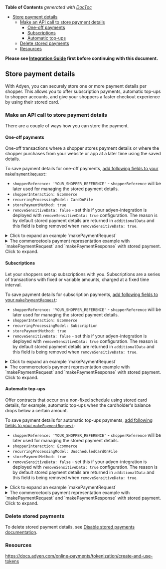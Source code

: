 <!-- START doctoc generated TOC please keep comment here to allow auto update -->
<!-- DON'T EDIT THIS SECTION, INSTEAD RE-RUN doctoc TO UPDATE -->

**Table of Contents** _generated with [DocToc](https://github.com/thlorenz/doctoc)_

- [Store payment details](#store-payment-details)
  - [Make an API call to store payment details](#make-an-api-call-to-store-payment-details)
    - [One-off payments](#one-off-payments)
    - [Subscriptions](#subscriptions)
    - [Automatic top-ups](#automatic-top-ups)
  - [Delete stored payments](#delete-stored-payments)
  - [Resources](#resources)

<!-- END doctoc generated TOC please keep comment here to allow auto update -->

**Please see [Integration Guide](WebComponentsIntegrationGuide.md) first before continuing with this document.**

## Store payment details

With Adyen, you can securely store one or more payment details per shopper. This allows you to offer subscription payments, automatic top-ups to shopper accounts, and give your shoppers a faster checkout experience by using their stored card.

### Make an API call to store payment details

There are a couple of ways how you can store the payment.

#### One-off payments

One-off transactions where a shopper stores payment details or where the shopper purchases from your website or app at a later time using the saved details.

To save payment details for one-off payments, [add following fields to your `makePaymentRequest`](./WebComponentsIntegrationGuide.md#step-5-make-a-payment):

- `shopperReference: 'YOUR_SHOPPER_REFERENCE'` - `shopperReference` will be later used for managing the stored payment details.
- `shopperInteraction: Ecommerce`
- `recurringProcessingModel: CardOnFile`
- `storePaymentMethod: true`
- `removeSensitiveData: false` - set this if your adyen-integration is deployed with `removeSensitiveData: true` configuration. The reason is by default stored payment details are returned in `additionalData` and this field is being removed when `removeSensitiveData: true`.

<details>
<summary>Click to expand an example `makePaymentRequest`</summary>

```json
{
  "amount": {
    "currency": "EUR",
    "value": 1000
  },
  "reference": "YOUR_REFERENCE",
  "paymentMethod": {
    "type": "scheme",
    "encryptedCardNumber": "test_4111111111111111",
    "encryptedExpiryMonth": "test_03",
    "encryptedExpiryYear": "test_2030",
    "encryptedSecurityCode": "test_737"
  },
  "additionalData": {
    "allow3DS2": true
  },
  "channel": "Web",
  "origin": "https://your-company.com",
  "returnUrl": "https://your-company.com/...",
  "merchantAccount": "YOUR_MERCHANT_ACCOUNT",
  "storePaymentMethod": true,
  "shopperReference": "YOUR_SHOPPER_REFERENCE",
  "shopperInteraction": "Ecommerce",
  "recurringProcessingModel": "CardOnFile",
  "removeSensitiveData": false
}
```

</details>

<details>
<summary>The commercetools payment representation example with `makePaymentRequest` and `makePaymentResponse` with stored payment. Click to expand.</summary>

```json
{
  "key": "YOUR_PAYMENT_KEY",
  "amountPlanned": {
    "type": "centPrecision",
    "currencyCode": "EUR",
    "centAmount": 1000,
    "fractionDigits": 2
  },
  "paymentMethodInfo": {
    "paymentInterface": "ctp-adyen-integration",
    "method": "scheme",
    "name": {
      "en": "Credit Card"
    }
  },
  "custom": {
    "type": {
      "typeId": "type",
      "id": "3540c278-dfe9-45a2-94cd-651025019bb2"
    },
    "fields": {
      "makePaymentRequest": "{\"amount\":{\"currency\":\"EUR\",\"value\":1000},\"reference\":\"YOUR_PAYMENT_REFERENCE\",\"paymentMethod\":{\"type\":\"scheme\",\"encryptedCardNumber\":\"CARD_NUMBER\",\"encryptedExpiryMonth\":\"MONTH\",\"encryptedExpiryYear\":\"YEAR\",\"encryptedSecurityCode\":\"CVV\"},\"storePaymentMethod\":true,\"shopperReference\":\"YOUR_SHOPPER_REFERENCE\",\"shopperInteraction\":\"Ecommerce\",\"recurringProcessingModel\":\"CardOnFile\",\"returnUrl\":\"https://your-company.com/\",\"removeSensitiveData\":false}",
      "adyenMerchantAccount": "YOUR_MERCHANT_ACCOUNT",
      "commercetoolsProjectKey": "YOUR_COMMERCETOOLS_PROJECT_KEY",
      "makePaymentResponse": "{\"additionalData\":{\"recurring.contractTypes\":\"RECURRING,ONECLICK\",\"recurring.recurringDetailReference\":\"T3BC7TQWZ2M84H82\",\"recurringProcessingModel\":\"CardOnFile\",\"recurring.shopperReference\":\"YOUR_SHOPPER_REFERENCE\"},\"pspReference\":\"WQSD8FL3D8NKGK82\",\"resultCode\":\"Authorised\",\"amount\":{\"currency\":\"EUR\",\"value\":1000},\"merchantReference\":\"YOUR_PAYMENT_KEY\"}"
    }
  }
}
```

</details>

#### Subscriptions

Let your shoppers set up subscriptions with you. Subscriptions are a series of transactions with fixed or variable amounts, charged at a fixed time interval.

To save payment details for subscription payments, [add following fields to your `makePaymentRequest`](./WebComponentsIntegrationGuide.md#step-5-make-a-payment):

- `shopperReference: 'YOUR_SHOPPER_REFERENCE'` - `shopperReference` will be later used for managing the stored payment details.
- `shopperInteraction: Ecommerce`
- `recurringProcessingModel: Subscription`
- `storePaymentMethod: true`
- `removeSensitiveData: false` - set this if your adyen-integration is deployed with `removeSensitiveData: true` configuration. The reason is by default stored payment details are returned in `additionalData` and this field is being removed when `removeSensitiveData: true`.

<details>
<summary>Click to expand an example `makePaymentRequest`</summary>

```json
{
  "amount": {
    "currency": "EUR",
    "value": 1000
  },
  "reference": "YOUR_REFERENCE",
  "paymentMethod": {
    "type": "scheme",
    "encryptedCardNumber": "test_4111111111111111",
    "encryptedExpiryMonth": "test_03",
    "encryptedExpiryYear": "test_2030",
    "encryptedSecurityCode": "test_737"
  },
  "additionalData": {
    "allow3DS2": true
  },
  "channel": "Web",
  "origin": "https://your-company.com",
  "returnUrl": "https://your-company.com/...",
  "merchantAccount": "YOUR_MERCHANT_ACCOUNT",
  "storePaymentMethod": true,
  "shopperReference": "YOUR_SHOPPER_REFERENCE",
  "shopperInteraction": "Ecommerce",
  "recurringProcessingModel": "Subscription",
  "removeSensitiveData": false
}
```

</details>

<details>
<summary>The commercetools payment representation example with `makePaymentRequest` and `makePaymentResponse` with stored payment. Click to expand.</summary>

```json
{
  "key": "YOUR_PAYMENT_KEY",
  "amountPlanned": {
    "type": "centPrecision",
    "currencyCode": "EUR",
    "centAmount": 1000,
    "fractionDigits": 2
  },
  "paymentMethodInfo": {
    "paymentInterface": "ctp-adyen-integration",
    "method": "scheme",
    "name": {
      "en": "Credit Card"
    }
  },
  "custom": {
    "type": {
      "typeId": "type",
      "id": "3540c278-dfe9-45a2-94cd-651025019bb2"
    },
    "fields": {
      "makePaymentRequest": "{\"amount\":{\"currency\":\"EUR\",\"value\":1000},\"reference\":\"YOUR_PAYMENT_REFERENCE\",\"paymentMethod\":{\"type\":\"scheme\",\"encryptedCardNumber\":\"CARD_NUMBER\",\"encryptedExpiryMonth\":\"MONTH\",\"encryptedExpiryYear\":\"YEAR\",\"encryptedSecurityCode\":\"CVV\"},\"storePaymentMethod\":true,\"shopperReference\":\"YOUR_SHOPPER_REFERENCE\",\"shopperInteraction\":\"Ecommerce\",\"recurringProcessingModel\":\"Subscription\",\"returnUrl\":\"https://your-company.com/\",\"removeSensitiveData\":false}",
      "adyenMerchantAccount": "YOUR_MERCHANT_ACCOUNT",
      "commercetoolsProjectKey": "YOUR_COMMERCETOOLS_PROJECT_KEY",
      "makePaymentResponse": "{\"additionalData\":{\"recurring.contractTypes\":\"RECURRING,ONECLICK\",\"recurring.recurringDetailReference\":\"FRLGRVN7G6KXWD82\",\"recurringProcessingModel\":\"Subscription\",\"recurring.shopperReference\":\"YOUR_SHOPPER_REFERENCE\"},\"pspReference\":\"WQSD8FL3D8NKGK82\",\"resultCode\":\"Authorised\",\"amount\":{\"currency\":\"EUR\",\"value\":1000},\"merchantReference\":\"YOUR_PAYMENT_KEY\"}"
    }
  }
}
```

</details>

#### Automatic top-ups

Offer contracts that occur on a non-fixed schedule using stored card details, for example, automatic top-ups when the cardholder's balance drops below a certain amount.

To save payment details for automatic top-ups payments, [add following fields to your `makePaymentRequest`](./WebComponentsIntegrationGuide.md#step-5-make-a-payment):

- `shopperReference: 'YOUR_SHOPPER_REFERENCE'` - `shopperReference` will be later used for managing the stored payment details.
- `shopperInteraction: Ecommerce`
- `recurringProcessingModel: UnscheduledCardOnFile`
- `storePaymentMethod: true`
- `removeSensitiveData: false` - set this if your adyen-integration is deployed with `removeSensitiveData: true` configuration. The reason is by default stored payment details are returned in `additionalData` and this field is being removed when `removeSensitiveData: true`.

<details>
<summary>Click to expand an example `makePaymentRequest`</summary>

```json
{
  "amount": {
    "currency": "EUR",
    "value": 1000
  },
  "reference": "YOUR_REFERENCE",
  "paymentMethod": {
    "type": "scheme",
    "encryptedCardNumber": "test_4111111111111111",
    "encryptedExpiryMonth": "test_03",
    "encryptedExpiryYear": "test_2030",
    "encryptedSecurityCode": "test_737"
  },
  "additionalData": {
    "allow3DS2": true
  },
  "channel": "Web",
  "origin": "https://your-company.com",
  "returnUrl": "https://your-company.com/...",
  "merchantAccount": "YOUR_MERCHANT_ACCOUNT",
  "storePaymentMethod": true,
  "shopperReference": "YOUR_SHOPPER_REFERENCE",
  "shopperInteraction": "Ecommerce",
  "recurringProcessingModel": "UnscheduledCardOnFile",
  "removeSensitiveData": false
}
```

</details>

<details>
<summary>The commercetools payment representation example with `makePaymentRequest` and `makePaymentResponse` with stored payment. Click to expand.</summary>

```json
{
  "key": "YOUR_PAYMENT_KEY",
  "amountPlanned": {
    "type": "centPrecision",
    "currencyCode": "EUR",
    "centAmount": 1000,
    "fractionDigits": 2
  },
  "paymentMethodInfo": {
    "paymentInterface": "ctp-adyen-integration",
    "method": "scheme",
    "name": {
      "en": "Credit Card"
    }
  },
  "custom": {
    "type": {
      "typeId": "type",
      "id": "3540c278-dfe9-45a2-94cd-651025019bb2"
    },
    "fields": {
      "makePaymentRequest": "{\"amount\":{\"currency\":\"EUR\",\"value\":1000},\"reference\":\"YOUR_PAYMENT_REFERENCE\",\"paymentMethod\":{\"type\":\"scheme\",\"encryptedCardNumber\":\"CARD_NUMBER\",\"encryptedExpiryMonth\":\"MONTH\",\"encryptedExpiryYear\":\"YEAR\",\"encryptedSecurityCode\":\"CVV\"},\"storePaymentMethod\":true,\"shopperReference\":\"YOUR_SHOPPER_REFERENCE\",\"shopperInteraction\":\"Ecommerce\",\"recurringProcessingModel\":\"UnscheduledCardOnFile\",\"returnUrl\":\"https://your-company.com/\",\"removeSensitiveData\":false}",
      "adyenMerchantAccount": "YOUR_MERCHANT_ACCOUNT",
      "commercetoolsProjectKey": "YOUR_COMMERCETOOLS_PROJECT_KEY",
      "makePaymentResponse": "{\"additionalData\":{\"recurring.contractTypes\":\"RECURRING,ONECLICK\",\"recurring.recurringDetailReference\":\"REB68N7G6KXWD82\",\"recurringProcessingModel\":\"UnscheduledCardOnFile\",\"recurring.shopperReference\":\"YOUR_SHOPPER_REFERENCE\"},\"pspReference\":\"ROIUY7FL3D8NKGK82\",\"resultCode\":\"Authorised\",\"amount\":{\"currency\":\"EUR\",\"value\":1000},\"merchantReference\":\"YOUR_PAYMENT_KEY\"}"
    }
  }
}
```

</details>

### Delete stored payments

To delete stored payment details, see [Disable stored payments documentation](./DisableStoredPayments.md).

### Resources

https://docs.adyen.com/online-payments/tokenization/create-and-use-tokens
